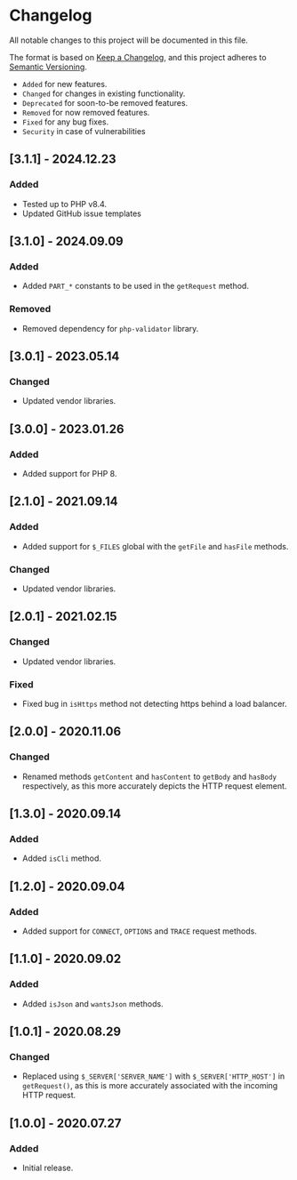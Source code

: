 # Changelog

All notable changes to this project will be documented in this file.

The format is based on [Keep a Changelog](https://keepachangelog.com/en/1.0.0/),
and this project adheres to [Semantic Versioning](https://semver.org/spec/v2.0.0.html).

- `Added` for new features.
- `Changed` for changes in existing functionality.
- `Deprecated` for soon-to-be removed features.
- `Removed` for now removed features.
- `Fixed` for any bug fixes.
- `Security` in case of vulnerabilities

## [3.1.1] - 2024.12.23

### Added

- Tested up to PHP v8.4.
- Updated GitHub issue templates

## [3.1.0] - 2024.09.09

### Added

- Added `PART_*` constants to be used in the `getRequest` method.

### Removed

- Removed dependency for `php-validator` library.

## [3.0.1] - 2023.05.14

### Changed

- Updated vendor libraries.

## [3.0.0] - 2023.01.26

### Added

- Added support for PHP 8.

## [2.1.0] - 2021.09.14

### Added

- Added support for `$_FILES` global with the `getFile` and `hasFile` methods.

### Changed

- Updated vendor libraries.

## [2.0.1] - 2021.02.15

### Changed

- Updated vendor libraries.

### Fixed

- Fixed bug in `isHttps` method not detecting https behind a load balancer.

## [2.0.0] - 2020.11.06

### Changed

- Renamed methods `getContent` and `hasContent` to `getBody` and `hasBody` respectively, as this more accurately depicts the HTTP request element.

## [1.3.0] - 2020.09.14

### Added

- Added `isCli` method.

## [1.2.0] - 2020.09.04

### Added

- Added support for `CONNECT`, `OPTIONS` and `TRACE` request methods.

## [1.1.0] - 2020.09.02

### Added

- Added `isJson` and `wantsJson` methods.

## [1.0.1] - 2020.08.29

### Changed

- Replaced using `$_SERVER['SERVER_NAME']` with `$_SERVER['HTTP_HOST']` in `getRequest()`, as this is more accurately associated with the incoming HTTP request.

## [1.0.0] - 2020.07.27

### Added

- Initial release.